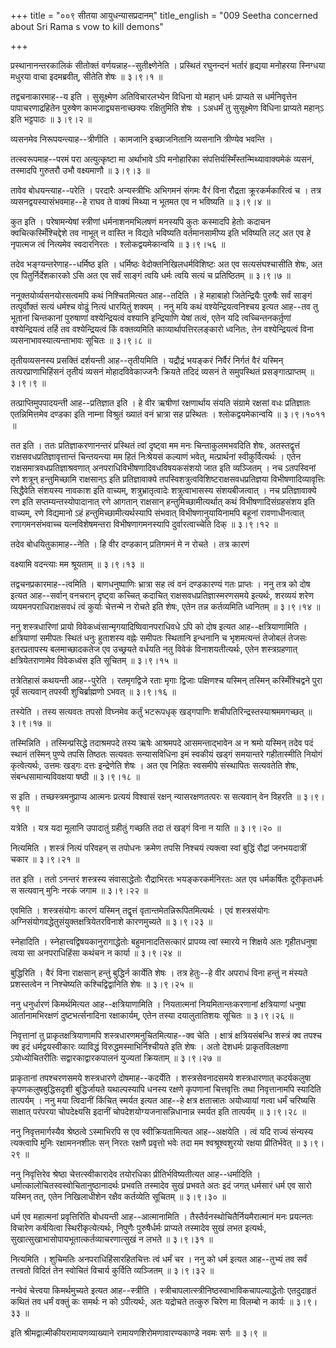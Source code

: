 +++
title = "००९ सीतया आयुधन्यासप्रदानम्"
title_english = "009 Seetha concerned about Sri Rama s vow to kill demons"

+++


प्रस्थानानन्तरकालिकं सीतोक्तं वर्णयन्नाह--सुतीक्ष्णेनेति । प्रस्थितं
रघुनन्दनं भर्तारं हृद्यया मनोहरया स्निग्धया मधुरया वाचा इदमब्रवीत्,
सीतेति शेषः  ॥  ३।९।१  ॥   

  

तद्वचनाकारमाह--य इति । सुसूक्ष्मेण अतिविचारलभ्येन विधिना यो महान् धर्मः
प्राप्यते स धर्मनिवृत्तेन पापाचरणाद्रहितेन पुरुषेण कामजाद्व्यसनाच्छक्यः
रक्षितुमिति शेषः । ऽअधर्मं तु सुसूक्ष्मेण विधिना प्राप्यते महान्ऽ इति
भट्टपाठः  ॥  ३।९।२  ॥   

  

व्यसनमेव निरूपयन्त्याह--त्रीणीति । कामजानि इच्छाजनितानि व्यसनानि
त्रीण्येव भवन्ति ।  

तत्स्वरूपमाह--परमं परा अत्युत्कृष्टा मा अर्थाभावे ऽपि मनोहारिका
संपत्तिर्यस्मिँस्तन्मिथ्यावाक्यमेकं व्यसनं, तस्मादपि गुरुतरौ उभौ
वक्ष्यमाणौ  ॥  ३।९।३  ॥   

  

तावेव बोधयन्त्याह--परेति । परदारैः अन्यस्त्रीभिः अभिगमनं संगमः वैरं विना
रौद्रता क्रूरकर्मकारित्वं च । तत्र व्यसनद्वयस्यासंभवमाह--हे राघव ते
वाक्यं मिथ्या न भूतमत एव न भविष्यति  ॥  ३।९।४  ॥   

  

कुत इति । परेषामन्येषां स्त्रीणां धर्मनाशनमभिलषणं मनस्यपि कुतः कस्मादपि
हेतोः कदाचन क्वचित्कस्मिँश्चिद्देशे तव नाभूत् न वास्ति न विद्यते
भविष्यति वर्तमानसामीप्य इति भविष्यति लट् अत एव हे नृपात्मज त्वं नित्यमेव
स्वदारनिरतः । श्लोकद्वयमेकान्वयि  ॥  ३।९।५६  ॥   

  

तदेव भङ्ग्यन्तरेणाह--धर्मिष्ठ इति । धर्मिष्ठः वेदोक्तनिखिलधर्मविशिष्टः
अत एव सत्यसंघश्चासीति शेषः, अत एव पितुर्निर्देशकारको ऽसि अत एव सर्वं
साङ्गं त्वयि धर्मः त्वयि सत्यं च प्रतिष्ठितम्  ॥  ३।९।७  ॥   

  

ननूक्तयोर्व्यसनयोरसत्वमपि कथं निश्चितमित्यत आह--तदिति । हे महाबाहो
जितेन्द्रियैः पुरुषैः सर्वं साङ्गं तत्पूर्वोक्तं सत्यं धर्मश्च वोढुं
नित्यं धारयितुं शक्यम् । ननु मयि कथं वश्येन्द्रियत्वनिश्चय इत्यत आह--तव
तु भूतानां चिन्तकानां पुरुषाणां वश्येन्द्रियत्वं वश्यानि इन्द्रियाणि
येषां तत्वं, एतेन यदि त्वच्चिन्तनकर्तृ़णां वश्येन्द्रियत्वं तर्हि तव
वश्येन्द्रियत्वं किं वक्तव्यमिति काव्यार्थापत्तिरलङ्कारो ध्वनितः, तेन
वश्येन्द्रियत्वं विना व्यसनाभावस्यात्यन्ताभावः सूचितः  ॥  ३।९।८  ॥   

  

तृतीयव्यसनस्य प्रसक्तिं दर्शयन्ती आह--तृतीयमिति । यद्रौद्रं भयङ्करं
निर्वैरं निर्गतं वैरं यस्मिन् तत्परप्राणाभिहिंसनं तृतीयं व्यसनं
मोहादविवेकाज्जनैः क्रियते तदिदं व्यसनं ते समुपस्थितं प्रसङ्गात्प्राप्तम्
 ॥  ३।९।९  ॥   

  

तत्प्राप्तिमुपपादयन्ती आह--प्रतिज्ञात इति । हे वीर ऋषीणां रक्षणार्थाय
संयति संग्रामे रक्षसां वधः प्रतिज्ञातः एतन्निमित्तमेव दण्डका इति नाम्ना
विश्रुतं ख्यातं वनं भ्रात्रा सह प्रस्थितः । श्लोकद्वयमेकान्वयि  ॥ 
३।९।१०११  ॥   

  

तत इति । ततः प्रतिज्ञाकरणानन्तरं प्रस्थितं त्वां दृष्ट्वा मम मनः
चिन्ताकुलमभवदिति शेषः, अतस्तद्वृत्तं राक्षसवधप्रतिज्ञावृत्तान्तं
चिन्तयन्त्या मम हितं निःश्रेयसं कल्याणं भवेत्, मत्प्रार्थनां
स्वीकुर्वित्यर्थः । एतेन राक्षसमात्रवधप्रतिज्ञाश्रवणात्
अनपराधिविभीषणादिवधविषयकसंशयो जात इति व्यञ्जितम् । नच ऽतपस्विनां रणे
शत्रून् हन्तुमिच्छामि राक्षसान्ऽ इति प्रतिज्ञावाक्ये
तपस्विशत्रुत्वविशिष्टराक्षसवधप्रतिज्ञया विभीषणादिव्यावृत्तिः सिद्धैवेति
संशयस्य नावकाश इति वाच्यम्, शत्रुभ्रातृत्वादेः शत्रुत्वाभासस्य
संशयबीजत्वात् । नच प्रतिज्ञावाक्ये रण इति सप्तम्यन्तस्योपादानात् रणे
आगतान् राक्षसान् हन्तुमिच्छामीत्यर्थात् कथं विभीषणादिसंग्रहसंशय इति
वाच्यम्, रणे विद्यमानो ऽहं हन्तुमिच्छामीत्यर्थस्यापि संभवात्
विभीषणानुयायिनामपि बहूनां रावणाधीनत्वात् रणागमनसंभवाच्च यत्नविशेषमन्तरा
विभीषणागमनस्यापि दुर्वारत्वाच्चेति दिक्  ॥  ३।९।१२  ॥   

  

तदेव बोधयितुकामाह--नेति । हि वीर दण्डकान् प्रतिगमनं मे न रोचते । तत्र
कारणं  

वक्ष्यामि वदन्त्याः मम श्रूयताम्  ॥  ३।९।१३  ॥   

  

तद्वचनप्रकारमाह--त्वमिति । बाणधनुष्पाणिः भ्रात्रा सह त्वं वनं
दण्डकारण्यं गतः प्राप्तः । ननु तत्र को दोष इत्यत आह--सर्वान् वनचरान्
दृष्ट्वा कच्चित् कदाचित् राक्षसवधप्रतिज्ञास्मरणसमये इत्यर्थः, शरव्ययं
शरेण व्ययमनपराधिराक्षसवधं त्वं कुर्याः चेत्तन्मे न रोचते इति शेषः, एतेन
तन्न कर्तव्यमिति ध्वनितम्  ॥  ३।९।१४  ॥   

  

ननु शस्त्रधारिणां प्रायो विवेकध्वंसान्मृगयादिष्विवानपराधिवधे ऽपि को दोष
इत्यत आह--क्षत्रियाणामिति । क्षत्रियाणां समीपतः स्थितं धनुः हुताशस्य
वह्नेः समीपतः स्थितानि इन्धनानि च भृशमत्यन्तं तेजोबलं तेजसः इतरप्रतापस्य
बलमाच्छादकतेज एव उच्छ्रयते वर्धयति नतु विवेकं विनाशयतीत्यर्थः, एतेन
शस्त्रग्रहणात् क्षत्रियेतराणामेव विवेकध्वंस इति सूचितम्  ॥  ३।९।१५  ॥   

  

तत्रेतिहासं कथयन्ती आह--पुरेति । रतमृगद्विजे रताः मृगाः द्विजाः
पक्षिणश्च यस्मिन् तस्मिन् कस्मिँश्चिद्वने पुरा पूर्वं सत्यवान् तपस्वी
शुचिर्ब्राह्मणो ऽभवत्  ॥  ३।९।१६  ॥   

  

तस्येति । तस्य सत्यवतः तपसो विघ्नमेव कर्तुं भटरूपधृक् खड्गपाणिः
शचीपतिरिन्द्रस्तस्याश्रममगच्छत्  ॥  ३।९।१७  ॥   

  

तस्मिन्निति । तस्मिन्प्रसिद्धे तदाश्रमपदे तस्य ऋषेः आश्रमपदे
आसमन्ताद्भावेन अ न श्रमो यस्मिन् तदेव पदं स्थानं तस्मिन् पुण्ये तपसि
तिष्ठतः सत्यवतः सन्यासविधिना इमं स्वकीयं खड्गं समयान्तरे गहीतास्मीति
नियोगं कृत्वेत्यर्थः, उत्तमः खड्गः दत्तः इन्द्रेणेति शेषः । अत एव निहितः
स्वसमीपे संस्थापितः सत्यवतेति शेषः, संबन्धसामान्यविवक्षया षष्ठी  ॥ 
३।९।१८  ॥   

  

स इति । तच्छस्त्रमनुप्राप्य आत्मनः प्रत्ययं विश्वासं रक्षन्
न्यासरक्षणतत्परः स सत्यवान् वेन विहरति  ॥  ३।९।१९  ॥   

  

यत्रेति । यत्र यदा मूलानि उपादातुं ग्रहीतुं गच्छति तदा तं खड्गं विना न
याति  ॥  ३।९।२०  ॥   

  

नित्यमिति । शस्त्रं नित्यं परिवहन् स तपोधनः क्रमेण तपसि निश्चयं
त्यक्त्वा स्वां बुद्धिं रौद्रां जनभयदात्रीं चकार  ॥  ३।९।२१  ॥   

  

तत इति । ततो ऽनन्तरं शस्त्रस्य संवासाद्धेतोः रौद्राभिरतः
भयङ्करकर्मनिरतःः अत एव धर्मकर्षितः दूरीकृतधर्मः स सत्यवान् मुनिः नरकं
जगाम  ॥  ३।९।२२  ॥   

  

एवमिति । शस्त्रसंयोगः कारणं यस्मिन् तद्वृत्तं
वृतान्तमेतन्निरूपितमित्यर्थः । एवं शस्त्रसंयोगः
अग्निसंयोगवद्धेतुसंयुक्तक्षत्रियेतरविनाशे कारणमुच्यते  ॥  ३।९।२३  ॥   

  

स्नेहादिति । स्नेहात्त्वद्विषयकानुरागाद्धेतोः बहुमानादतिसत्कारं प्रापय्य
त्वां स्मारये न शिक्षये अतः गृहीतधनुषा त्वया सा अनपराधिहिंसा कथंचन न
कार्या  ॥  ३।९।२४  ॥   

  

बुद्धिरिति । वैरं विना राक्षसान् हन्तुं बुद्धिर्न कार्येति शेषः । तत्र
हेतुः--हे वीर अपराधं विना हन्तुं न मंस्यते प्रशस्तत्वेन न निश्चेष्यति
कश्चिद्विद्वानिति शेषः  ॥  ३।९।२५  ॥   

  

ननु धनुर्धारणं किमर्थमित्यत आह--क्षत्रियाणामिति । नियतात्मनां
नियमितान्तःकरणानां क्षत्रियाणां धनुषा आर्तानामभिरक्षणं दुष्टभर्त्सनादिना
रक्षाकार्यम्, एतेन तस्या दयालुतातिशयः सूचितः  ॥  ३।९।२६  ॥   

  

निवृत्तानां तु प्राकृतक्षत्रियाणामपि शस्त्रधारणमनुचितमित्याह--क्व चेति ।
क्षात्रं क्षत्रियसंबन्धि शस्त्रं क्व तपश्च क्व इदं धर्मद्वयस्वीकारः
व्याविद्धं विरुद्धमस्माभिर्निश्चीयते इति शेषः । अतो देशधर्मः
प्राकृतविलक्षणा ऽयोध्योचितरीतिः सद्वारकाद्वारकपालनं युज्यतां क्रियताम्
 ॥  ३।९।२७  ॥   

  

प्राकृतानां तपश्चरणसमये शस्त्रधारणे दोषमाह--कदर्येति । शस्त्रसेवनादसमये
शस्त्रधारणात् कदर्यकलुषा कृपणकलुषबुद्धिसदृशी बुद्धिर्जायते यथाल्पस्यापि
धनस्य रक्षणे कृपणानां चित्तवृत्तिः तथा निवृत्तानामपि स्यादिति तात्पर्यम्
। ननु मया त्विदानीं किंचित् स्मर्यत इत्यत आह--हे क्षत्र क्षतात्त्रातः
अयोध्यायां गत्वा धर्मं चरिष्यसि साक्षात् परंपरया चोपदेक्ष्यसि इदानीं
चोपदेशयोग्यजनासन्निधानान्न स्मर्यत इति तात्पर्यम्  ॥  ३।९।२८  ॥   

  

ननु निवृत्तमार्गस्यैव श्रेष्ठत्वे ऽस्माभिरपि स एव स्वीक्रियतामित्यत
आह--अक्षयेति । त्वं यदि राज्यं संन्यस्य त्यक्त्वापि मुनिः रक्षामननशीलः
सन् निरतः रक्षणै प्रवृत्तो भवेः तदा मम श्वश्रूश्वशुरयो रक्षया
प्रीतिर्भवेत्  ॥  ३।९।२९  ॥   

  

ननु निवृत्तिरेव श्रेष्ठा चेत्तत्स्वीकारादेव तयोरधिका
प्रीतिर्भविष्यतीत्यत आह--धर्मादिति ।
धर्मात्कालोचितस्वस्वोचितानुष्ठानादर्थः प्रभवति तस्मादेव सुखं प्रभवते अतः
इदं जगत् धर्मसारं धर्म एव सारो यस्मिन् तत्, एतेन निखिलाधीशेन रक्षैव
कर्तव्येति सूचितम्  ॥  ३।९।३०  ॥   

  

धर्म एव महात्मनां प्रवृत्तिरिति बोधयन्ती आह--आत्मानामिति ।
तैस्तैर्वनस्थोचितैर्नियमैरात्मानं मनः प्रयत्नतः विचारेण कर्षयित्वा
स्थिरीकृत्येत्यर्थः, निपुणैः पुरुषैर्धर्मः प्राप्यते तस्मादेव सुखं लभत
इत्यर्थः, सुखात्सुखाभासोपायभूतात्कर्तव्याचरणात्सुखं न लभते  ॥  ३।९।३१
 ॥   

  

नित्यमिति । शुचिमतिः अनपराधिहिंसारहितचित्तः त्वं धर्मं चर । ननु को धर्म
इत्यत आह--तुभ्यं तव सर्वं तत्त्वतो विदितं तेन स्वोचितं विचार्य कुर्विति
व्यञ्जितम्  ॥  ३।९।३२  ॥   

  

नन्वेवं चेत्त्वया किमर्थमुच्यते इत्यत आह--स्त्रीति ।
स्त्रीचापलात्स्त्रीनिष्ठस्वाभाविकचापल्याद्धेतोः एतदुदाहृतं कथितं तव
धर्मं वक्तुं कः समर्थः न को ऽपीत्यर्थः, अतः यद्रोचते तत्कुरु चिरेण मा
विलम्बो न कार्यः  ॥  ३।९।३३  ॥   

  

इति श्रीमद्वाल्मीकीयरामायणव्याख्याने रामायणशिरोमणावारण्यकाण्डे नवमः
सर्गः  ॥  ३।९  ॥   

  



